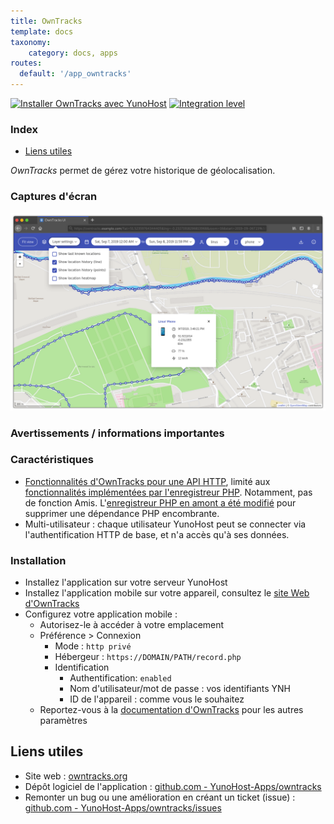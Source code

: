 ```yaml
---
title: OwnTracks
template: docs
taxonomy:
    category: docs, apps
routes:
  default: '/app_owntracks'
---
```


[![Installer OwnTracks avec YunoHost](https://install-app.yunohost.org/install-with-yunohost.svg)](https://install-app.yunohost.org/?app=owntracks) [![Integration level](https://dash.yunohost.org/integration/owntracks.svg)](https://dash.yunohost.org/appci/app/owntracks)

### Index

- [Liens utiles](#liens-utiles)

*OwnTracks* permet de gérez votre historique de géolocalisation.

### Captures d'écran

![Captures d'écran de OwnTracks](https://github.com/YunoHost-Apps/owntracks_ynh/blob/master/doc/screenshots/screenshot.png)

### Avertissements / informations importantes

### Caractéristiques

- [Fonctionnalités d'OwnTracks pour une API HTTP](http://owntracks.org/booklet/tech/http/), limité aux [fonctionnalités implémentées par l'enregistreur PHP](https://github.com/tomyvi/php-owntracks-recorder#features). Notamment, pas de fonction Amis. L'[enregistreur PHP en amont a été modifié](https://github.com/tituspijean/php-owntracks-recorder) pour supprimer une dépendance PHP encombrante.
- Multi-utilisateur : chaque utilisateur YunoHost peut se connecter via l'authentification HTTP de base, et n'a accès qu'à ses données.

### Installation

- Installez l'application sur votre serveur YunoHost
- Installez l'application mobile sur votre appareil, consultez le [site Web d'OwnTracks](http://owntracks.org)
- Configurez votre application mobile :
  - Autorisez-le à accéder à votre emplacement
  - Préférence > Connexion
    - Mode : `http privé`
    - Hébergeur : `https://DOMAIN/PATH/record.php`
    - Identification
       - Authentification: `enabled`
       - Nom d'utilisateur/mot de passe : vos identifiants YNH
       - ID de l'appareil : comme vous le souhaitez
   - Reportez-vous à la [documentation d'OwnTracks](http://owntracks.org/booklet) pour les autres paramètres

## Liens utiles

+ Site web : [owntracks.org](https://owntracks.org/)
+ Dépôt logiciel de l'application : [github.com - YunoHost-Apps/owntracks](https://github.com/YunoHost-Apps/owntracks_ynh)
+ Remonter un bug ou une amélioration en créant un ticket (issue) : [github.com - YunoHost-Apps/owntracks/issues](https://github.com/YunoHost-Apps/owntracks_ynh/issues)
